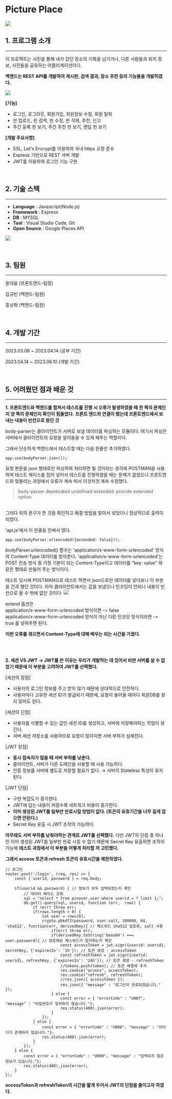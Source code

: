 # Picture Place
![](https://github.com/RiYaZe123/Picture-Place-Back-end-/assets/130757327/51a5421a-e31f-4df0-b375-a512db65ea09)
## 1. 프로그램 소개
- - -
이 프로젝트는 사진을 통해 내가 갔던 장소의 기록을 남기거나,
다른 사람들과  위치 정보, 사진들을 공유하는 어플리케이션이다. 

**백엔드는 REST API를 개발하여 게시판, 검색 결과, 장소 추천 등의 기능들을 개발하였다.**

![](https://github.com/RiYaZe123/Picture-Place-Back-end-/assets/130757327/2c0075b9-053b-46d7-af8c-b2fbe0e6e938)

**[기능]**
 - 로그인, 로그아웃, 회원가입, 회원정보 수정, 회원 탈퇴
 - 핀 업로드, 핀 검색, 핀 수정, 핀 삭제, 추천, 신고
 - 주간 등록 핀 보기, 주간 추천 핀 보기, 랜덤 핀 보기

**[개발 주요사항]**
 - SSL, Let's Encrypt를 이용하여 국내 https 규정 준수
 - Express 기반으로 REST 서버 개발
 - JWT를 이용하여 로그인 기능 구현

<br/>

## 2. 기술 스택
- - -
 - **Language** : Javascript(Node.js)
 - **Framework** : Express
 - **DB** : MYSQL
 - **Tool** : Visual Studio Code, Git
 - **Open Source** : Google Places API

![](https://github.com/RiYaZe123/Picture-Place-Back-end-/assets/130757327/7fc474df-a4a7-4896-9a04-3594d7a70740)

<br/>

## 3. 팀원
- - -
윤대웅 (프론트엔드-팀장)

김규빈 (백엔드-팀원)

홍상혁 (백엔드-팀원)

<br/>

## 4. 개발 기간
- - -
2023.03.06 ~ 2023.04.14 (공부 기간)

2023.04.14 ~ 2023.06.10 (개발 기간)

<br/>

## 5. 어려웠던 점과 배운 것
- - -
**1. 프론트엔드와 백엔드를 합쳐서 테스트를 진행 시 오류가 발생하였을 때**
**한 쪽의 문제인지 양 쪽의 문제인지 확인이 힘들었다.**
**프론트 엔드와 연결이 됐는데 프론트엔드에서 보내는 내용이 빈칸으로 왔던 것**

 body-parser는 클라이언트가 서버로 보낼 데이터를 파싱하는 모듈이다. 여기서 파싱은 서버에서 클라이언트의 요청을 알아들을 수 있게 해주는 역할이다.

 그래서 단순하게 백엔드에서 테스트할 때는 다음 한줄만 추가하였다.
```
app.use(bodyParser.json());
```
 요청 본문을 json 형태로만 파싱하여 처리하면 될 것이라는 생각에 POSTMAN을 사용하여 테스트 케이스를 집어 넣어서 테스트를 진행하였을 때는 문제가 없었으나 프론트엔드와 맞물리는 과정에서 오류가 계속 떠서 이것저것 계속 수정했다.
<br/>
> body-parser deprecated undefined extended: provide extended option
<br/>
 그러다 위의 문구가 뜬 것을 확인하고 해결 방법을 찾아서 넣었더니 정상적으로 출력이 되었다.

 'api.js'에서 이 한줄을 안써서 였다. 
```
app.use(bodyParser.urlencoded({extended: false}));
```
 bodyParser.urlencoded() 함수는 'application/x-www-form-urlencoded' 방식의 Content-Type 데이터를 받아준다.
 'application/x-www-form-urlencoded'는 POST 전송 방식 중 가장 기본이 되는 Content-Type이고
 데이터를 "key: value" 와 같은 형태로 만들어 주는 방식이다. 

 테스트 당시에 POSTMAN으로 테스트 하면서 json으로만 데이터를 넣다보니 이 부분을 간과 했던 것이다. 아마 클라이언트에서는 값을 보냈으나 인코딩이 안되니 내용이 빈칸으로 올 수 밖에 없던 것이다. 
 ![](https://github.com/RiYaZe123/Picture-Place-Back-end-/assets/130757327/32f3d889-80bf-44bf-9f70-efedc2ef3718)

extend 옵션은<br/>
application/x-www-form-urlencoded 방식이면 -> false<br/>
application/x-www-form-urlencoded 방식이 아닌 다른 인코딩 방식이라면 -> true 를 넣어주면 된다.

**이번 오류를 겪으면서 Content-Type에 대해 배우는 되는 시간을 가졌다.**

<br/><br/>

**2. 세션 VS JWT**
**-> JWT를 쓴 이유는 우리가 개발하는 데 있어서 비싼 서버를 살 수 없었기 때문에 이 부분을 고려하여 JWT를 선택했다.**

[세션의 장점]
- 사용자의 로그인 정보를 주고 받지 않기 때문에 상대적으로 안전하다.
- 사용자마다 고유한 세션 ID가 발급되기 때문에, 요청이 들어올 때마다 회원DB를 찾지 않아도 된다.

[세션의 단점]
- 사용자를 식별할 수 있는 값인 세션 ID를 생성하고, 서버에 저장해야하는 작업이 생긴다.
- 서버 세션 저장소를 사용하므로 요청이 많아지면 서버 부하가 심해진다.

[JWT 장점]
- **동시 접속자가 많을 때 서버 부하를 낮춘다.**
- 클라이언트, 서버가 다른 도메인을 사용할 때 사용 가능하다.
- 인증 정보를 서버에 별도로 저장할 필요가 없다. → 서버의 Stateless 특성이 유지된다.

[JWT 단점]
- 구현 복잡도가 증가한다.
- JWT에 담는 내용이 커질수록 네트워크 비용이 증가한다.
- **이미 생성된 JWT를 일부만 만료시킬 방법이 없다. (토큰의 유효기간을 너무 길게 잡으면 안된다.)**
- Secret Key 유출 시 JWT 조작이 가능하다.

**아무래도 서버 부하를 낮춰야하는 관계로 JWT를 선택했다.**
다만 JWT의 단점 중 하나인 이미 생성된 JWT를 일부만 만료 시킬 수 없기 때문에
Secret Key 유출하면 조작이 가능해
**테스트 과정에서 이 부분을 어떻게 처리할 까 고민했다.**

**그래서 access 토큰과 refresh 토큰의 유효시간을 제한하였다.**
```
// 로그인
router.post('/login', (req, res) => {
    const { userid, password } = req.body;

    if(userid && password) { // 정보가 모두 입력되었는지 확인
        // 데이터 베이스 조회
        sql = "select * from pinover.user where userid = ? limit 1;";
        db.get().query(sql, userid, function (err,  rows) {
            if (err) throw err;
            if(rows.length > 0) {
                let user = rows[0];
                crypto.pbkdf2(password, user.salt, 100000, 64, 'sha512', function(err, derivedKey){ // 패스워드 sha512 암호화, salt 사용
                    if(err) throw err;
                    if(derivedKey.toString('base64') === user.password){ // 암호화된 패스워드가 일치하는지 확인
                        const accessToken = jwt.sign({userid: userid}, secretKey, {'expiresIn': '1h'}); // 토큰 생성 - accessToken
                        const refreshToken = jwt.sign({userid: userid}, refreshKey, {'expiresIn': '24h'}); // 토큰 생성 - refreshToken
                        //tokens.push(token); // 토큰 배열에 추가
                        res.cookie("access", accessToken);
                        res.cookie("refresh", refreshToken);
                        //res.json({ accessToken });
                        res.json({ "message" : "로그인이 완료되었습니다." });
                    } else {
                        const error = { "errorCode" : "U007", "message" : "비밀번호가 일치하지 않습니다."};
                        res.status(400).json(error);
                    }
                });
            } else {
                const error = { "errorCode" : "U006", "message" : "아이디가 존재하지 않습니다."};
                res.status(400).json(error);
            }
        });
    } else {
        const error = { "errorCode" : "U008", "message" : "입력되지 않은 정보가 있습니다."};
        res.status(400).json(error);
    }
});
```
**accessToken과 refreshToken의 시간을 짧게 두어서 JWT의 단점을 줄이고자 하였다.**
